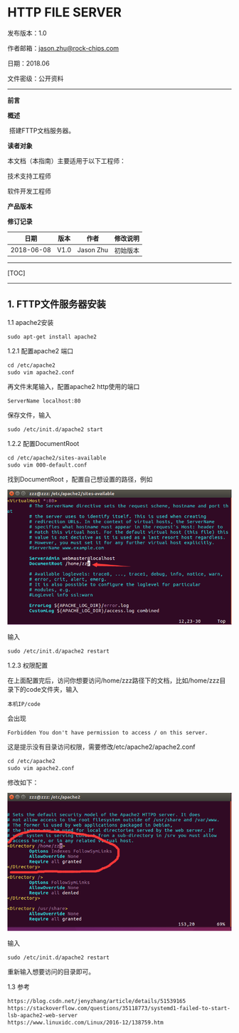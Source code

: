 # HTTP FILE SERVER

发布版本：1.0

作者邮箱：jason.zhu@rock-chips.com

日期：2018.06

文件密级：公开资料

------

**前言**

**概述**

​	搭建FTTP文档服务器。

**读者对象**

本文档（本指南）主要适用于以下工程师：

技术支持工程师

软件开发工程师

**产品版本**

**修订记录**

| **日期**     | **版本** | **作者**    | **修改说明** |
| ---------- | ------ | --------- | -------- |
| 2018-06-08 | V1.0   | Jason Zhu | 初始版本     |

------

[TOC]

------

## 1. FTTP文件服务器安装

1.1 apache2安装

```
sudo apt-get install apache2
```

1.2.1 配置apache2 端口

```
cd /etc/apache2
sudo vim apache2.conf
```

再文件末尾输入，配置apache2 http使用的端口

```
ServerName localhost:80
```

保存文件，输入

```
sudo /etc/init.d/apache2 start
```

1.2.2 配置DocumentRoot

```
cd /etc/apache2/sites-available
sudo vim 000-default.conf
```

找到DocumentRoot ，配置自己想设置的路径，例如

![documentroot](./Rockchip_Developer_Guide_Apache2_Deploy/documentroot.png)

输入

```
sudo /etc/init.d/apache2 restart
```

1.2.3 权限配置

在上面配置完后，访问你想要访问/home/zzz路径下的文档，比如/home/zzz目录下的code文件夹，输入

```
本机IP/code
```

会出现

```
Forbidden You don't have permission to access / on this server.
```

这是提示没有目录访问权限，需要修改/etc/apache2/apache2.conf

```
cd /etc/apache2
sudo vim apache2.conf
```

修改如下：

![auth](./Rockchip_Developer_Guide_Apache2_Deploy/auth.png)

输入

```
sudo /etc/init.d/apache2 restart
```

重新输入想要访问的目录即可。

1.3 参考

```
https://blog.csdn.net/jenyzhang/article/details/51539165
https://stackoverflow.com/questions/35118773/systemd1-failed-to-start-lsb-apache2-web-server
https://www.linuxidc.com/Linux/2016-12/138759.htm
```

